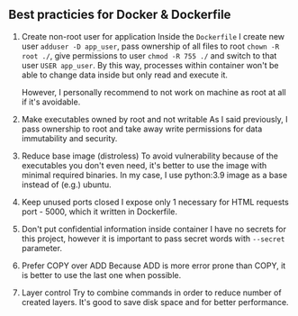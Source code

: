 ## Best practicies for Docker & Dockerfile

1. Create non-root user for application
    Inside the `Dockerfile` I create new user `adduser -D app_user`, pass ownership of all files to root `chown -R root ./`, give permissions to user `chmod -R 755 ./` and switch to that user `USER app_user`.
    By this way, processes within container won't be able to change data inside but only read and execute it.

    However, I personally recommend to not work on machine as root at all if it's avoidable.

2. Make executables owned by root and not writable
    As I said previously, I pass ownership to root and take away write permissions for data immutability and security.

3. Reduce base image (distroless)
    To avoid vulnerability because of the executables you don't even need, it's better to use the image with minimal required binaries.
    In my case, I use python:3.9 image as a base instead of (e.g.) ubuntu.

4. Keep unused ports closed 
    I expose only 1 necessary for HTML requests port - 5000, which it written in Dockerfile.

5. Don't put confidential information inside container
    I have no secrets for this project, however it is important to pass secret words with `--secret` parameter.

6. Prefer COPY over ADD
    Because ADD is more error prone than COPY, it is better to use the last one when possible.

7. Layer control
    Try to combine commands in order to reduce number of created layers. It's good to save disk space and for better performance.